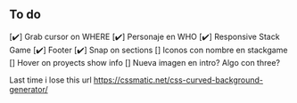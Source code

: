 ## To do

[✔️] Grab cursor on WHERE
[✔️] Personaje en WHO
[✔️] Responsive Stack Game
[✔️] Footer
[✔️] Snap on sections
[] Iconos con nombre en stackgame
[] Hover on proyects show info
[] Nueva imagen en intro? Algo con three?


Last time i lose this url
https://cssmatic.net/css-curved-background-generator/